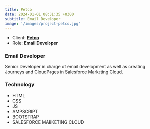 ```yaml
---
title: Petco
date: 2024-01-01 08:01:35 +0300
subtitle: Email Developer
image: '/images/project-petco.jpg'
---
```


<ul class="list-inline item-details">
    <li>Client:
        <strong><a href="https://www.petco.com/">Petco</a>
        </strong>
    </li>
    <li>Role:
        <strong>Email Developer</strong>
    </li>
</ul>

<h3>Email Developer</h3>
Senior Developer in charge of email development as well as creating Journeys and CloudPages in Salesforce Marketing Cloud.

<h3>Technology</h3>
<ul class="list-inline item-details">
    <li>HTML</li>
    <li>CSS</li>
    <li>JS</li>
    <li>AMPSCRIPT</li>
    <li>BOOTSTRAP</li>
    <li>SALESFORCE MARKETING CLOUD</li>
</ul>